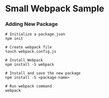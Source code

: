 # Small Webpack Sample
### Adding New Package
````
# Initialize a package.json
npm init

# Create webpack file
touch webpack.config.js

# Install Webpack
npm install -S webpack

# Install and save the new package
npm install -S <package-name>

# Run webpack command
webpack
````

